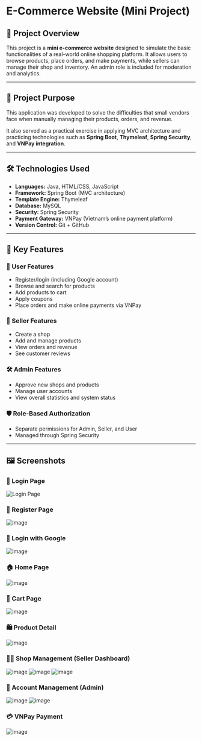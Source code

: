 # E-Commerce Website (Mini Project)

## 🌟 Project Overview

This project is a **mini e-commerce website** designed to simulate the basic functionalities of a real-world online shopping platform. It allows users to browse products, place orders, and make payments, while sellers can manage their shop and inventory. An admin role is included for moderation and analytics.

---

## 🎯 Project Purpose

This application was developed to solve the difficulties that small vendors face when manually managing their products, orders, and revenue.  

It also served as a practical exercise in applying MVC architecture and practicing technologies such as **Spring Boot**, **Thymeleaf**, **Spring Security**, and **VNPay integration**.

---

## 🛠️ Technologies Used

- **Languages:** Java, HTML/CSS, JavaScript  
- **Framework:** Spring Boot (MVC architecture)  
- **Template Engine:** Thymeleaf  
- **Database:** MySQL  
- **Security:** Spring Security  
- **Payment Gateway:** VNPay (Vietnam’s online payment platform)  
- **Version Control:** Git + GitHub  

---

## 🔧 Key Features

### 👤 User Features
- Register/login (including Google account)
- Browse and search for products
- Add products to cart
- Apply coupons
- Place orders and make online payments via VNPay

### 🏪 Seller Features
- Create a shop
- Add and manage products
- View orders and revenue
- See customer reviews

### 🛠️ Admin Features
- Approve new shops and products
- Manage user accounts
- View overall statistics and system status

### 🛡️ Role-Based Authorization
- Separate permissions for Admin, Seller, and User
- Managed through Spring Security

---

## 🖼️ Screenshots

### 🔐 Login Page
![Login Page](https://github.com/user-attachments/assets/9c170809-0e3b-4785-b6a4-91c25b82e7df)


### 📝 Register Page
![image](https://github.com/user-attachments/assets/74b514b5-9b3a-46cd-ae47-71b1d0f2a4a6)


### 🔑 Login with Google
![image](https://github.com/user-attachments/assets/48417b28-d64a-474a-9ca9-496f6a300f77)


### 🏠 Home Page
![image](https://github.com/user-attachments/assets/a5f3de4a-b96e-4bc8-bb53-322abab933d4)


### 🛒 Cart Page
![image](https://github.com/user-attachments/assets/91680887-f511-414a-bb65-befb40631f1e)


### 🛍️ Product Detail
![image](https://github.com/user-attachments/assets/f59034ae-696b-4075-84e6-30c8f61e7472)


### 🧑‍💼 Shop Management (Seller Dashboard)
![image](https://github.com/user-attachments/assets/2789c19a-7a04-456a-b807-4cc6cda419a5)
![image](https://github.com/user-attachments/assets/96c03e30-75c5-4b7b-b9ab-31e535390f9f)
![image](https://github.com/user-attachments/assets/b26082c1-3c2a-47b2-bb3e-1c4b24f5ed68)


### 👥 Account Management (Admin)
![image](https://github.com/user-attachments/assets/f11f79a6-032c-4c3e-98bc-49a056931455)
![image](https://github.com/user-attachments/assets/d72f812c-1d84-4390-966d-e70e242dd549)


### 💳 VNPay Payment
![image](https://github.com/user-attachments/assets/15e1fb3e-c22e-4313-bc1a-8ff4da4a811e)







